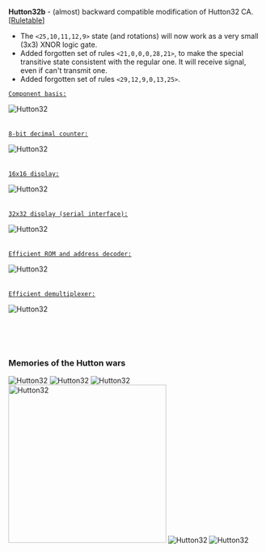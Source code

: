 **Hutton32b** - (almost) backward compatible modification of Hutton32 CA. [[Ruletable](doc/Hutton32b.rule)]<br>
- The `<25,10,11,12,9>` state (and rotations) will now work as a very small (3x3) XNOR logic gate.
- Added forgotten set of rules `<21,0,0,0,28,21>`, to make the special transitive state consistent with the regular one. It will receive signal, even if can't transmit one.
- Added forgotten set of rules `<29,12,9,0,13,25>`.

[`Component basis:`](component-basis.rle)

![Hutton32](doc/component-basis.png)
<br><br><br>
[`8-bit decimal counter:`](advanced%20counter%20v2%20(synchronous%20ver.).rle)

![Hutton32](doc/advanced%20counter%20v2~marked.png)
<br><br><br>
[`16x16 display:`](misc/parallel%20display%20(16x16).mc)

![Hutton32](doc/parallel%20display%20(16x16).png)
<br><br><br>
[`32x32 display (serial interface):`](misc/serial%20display%20(32x32).mc)

![Hutton32](doc/serial%20display%20(32x32).png)
<br><br><br>
[`Efficient ROM and address decoder:`](misc/Segmented%20ROM%20(256k).mc)

![Hutton32](doc/Segmented%20ROM%20(256k).png)
<br><br><br>
[`Efficient demultiplexer:`](misc/efficient_demultiplexer.mc)

![Hutton32](doc/efficient_demultiplexer.png)


<br><br><br>
### Memories of the Hutton wars
![Hutton32](doc/memes/adder%20meme.png)
![Hutton32](doc/memes/BIN2BCD%20meme.png)
![Hutton32](doc/memes/advanced%20counter%20meme.png)
<img src="doc/memes/not%20meme.jpg" alt="Hutton32" width="312">
![Hutton32](doc/memes/Segmented%20ROM.png)
![Hutton32](doc/memes/wirecross.png)
